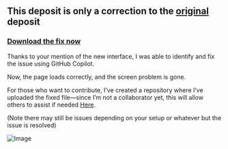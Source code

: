 ## This deposit is only a correction to the [original](https://github.com/TheNetsky/Microsoft-Rewards-Script) deposit

### [Download the fix now](https://github.com/LightZirconite/msn-rw/blob/main/Browser.ts)

Thanks to your mention of the new interface, I was able to identify and fix the issue using GitHub Copilot.

Now, the page loads correctly, and the screen problem is gone.

For those who want to contribute, I’ve created a repository where I’ve uploaded the fixed file—since I’m not a collaborator yet, this will allow others to assist if needed [Here](https://github.com/LightZirconite/msn-rw/blob/main/Browser.ts).

(Note there may still be issues depending on your setup or whatever but the issue is resolved)

![Image](https://github.com/user-attachments/assets/3f012a84-1518-4c9e-ae49-6c53abf2236e)
